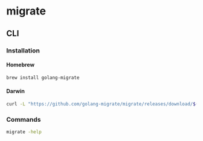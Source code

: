 # migrate

## CLI

### Installation

#### Homebrew

```sh
brew install golang-migrate
```

#### Darwin

```sh
curl -L "https://github.com/golang-migrate/migrate/releases/download/$(curl -s https://api.github.com/repos/golang-migrate/migrate/releases/latest | grep tag_name | cut -d '"' -f 4)/migrate.darwin-amd64.tar.gz" | tar -xzC /usr/local/bin --transform s/migrate.darwin-amd64/migrate/
```

### Commands

```sh
migrate -help
```
